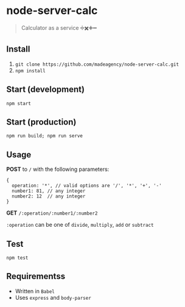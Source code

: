 # node-server-calc
> Calculator as a service ➗✖️➕➖

## Install
1. `git clone https://github.com/madeagency/node-server-calc.git`
2. `npm install`

## Start (development)
`npm start`

## Start (production)
`npm run build; npm run serve`

## Usage
**POST** to `/` with the following parameters:

```
{
  operation: '*', // valid options are '/', '*', '+', '-'
  number1: 81, // any integer
  number2: 12  // any integer
}
```

**GET** `/:operation/:number1/:number2`

`:operation` can be one of `divide`, `multiply`, `add` or `subtract`

## Test
`npm test`

## Requirementss
- Written in `Babel`
- Uses `express` and `body-parser`

